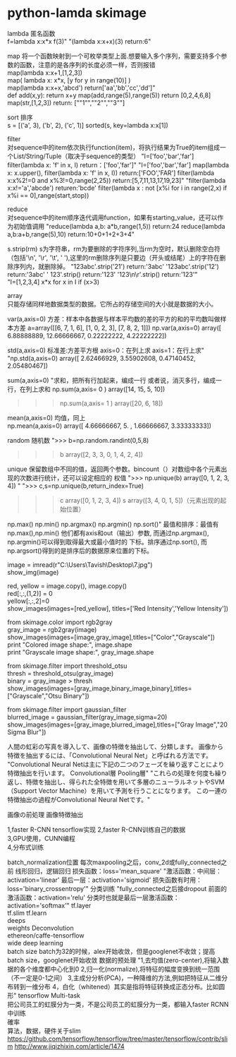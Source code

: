 # python-lamda skimage
	
lambda	匿名函数	
f=lambda x:x*x
f(3)"	"(lambda x:x+x)(3)
return:6"			

map	
将一个函数映射到一个可枚举类型上面.想要输入多个序列，需要支持多个参数的函数，注意的是各序列的长度必须一样，否则报错	
map(lambda x:x+1,[1,2,3])	
map( lambda x: x*x, [y for y in range(10)] )	
map(lambda x:x+x,'abcd')
return['aa','bb','cc','dd']"	
def add(x,y): return x+y
map(add,range(5),range(5))
return [0,2,4,6,8]
map(str,[1,2,3])
return: [""1"",""2"",""3""]

sort	排序	
s = [('a', 3), ('b', 2), ('c', 1)]
sorted(s, key=lambda x:x[1])

filter	
对sequence中的item依次执行function(item)，将执行结果为True的item组成一个List/String/Tuple（取决于sequence的类型）	"I=['foo','bar','far']
filter(lambda x: 'f' in x, I)
return：['foo','far']"	"I=['foo','bar','far']
map(lambda x: x.upper(), filter(lambda x: 'f' in x, I))
return:['FOO','FAR']
filter(lambda x:x%2!=0 and x%3!=0,range(2,25))
return:[5,7,11,13,17,19,23]"	"filter(lambda x:x!='a','abcde')
returen:'bcde'
filter(lambda x : not [x%i for i in range(2,x) if x%i == 0],range(start,stop))

reduce	
对sequence中的item顺序迭代调用function，如果有starting_value，还可以作为初始值调用	"reduce(lambda a,b: a*b,range(1,5))
return:24
reduce(lambda a,b:a+b,range(5),10)
return:10+0+1+2+3+4"			

s.strip(rm)	
s为字符串，rm为要删除的字符序列,当rm为空时，默认删除空白符（包括'\n', '\r',  '\t',  ' '),这里的rm删除序列是只要边（开头或结尾）上的字符在删除序列内，就删除掉。	"123abc'.strip('21')
return:'3abc'
'123abc'.strip('12')
return:'3abc'
'   123'.strip()
return:'123'
'123\n\r'.strip()
return:'123'"			
		"I=[1,2,3,4]
x*x for x in I if (x>3)

array	
只能存储同样地数据类型的数据。它所占的存储空间的大小就是数据的大小。	

var(a,axis=0) 
方差：样本中各数据与样本平均数的差的平方的和的平均数叫做样本方差
a=array([[6, 7, 1, 6], 
       [1, 0, 2, 3], 
       [7, 8, 2, 1]]) 
np.var(a,axis=0) 
array([  6.88888889,  12.66666667,   0.22222222,   4.22222222])

std(a,axis=0) 	标准差:方差平方根
axis=0：在列上求
axis=1：在行上求"	"np.std(a,axis=0) 
array([ 2.62466929,  3.55902608,  0.47140452,  2.05480467]) 

sum(a,axis=0) 	"求和，把所有行加起来，编成一行
或者说，消灭多行，编成一行，在列上求和
np.sum(a,axis= 0 ) 
array([14, 15,  5, 10]) 
>>> np.sum(a,axis= 1 ) 
array([20,  6, 18]) 

mean(a,axis=0)	均值，同上	
np.mean(a,axis=0) 
array([ 4.66666667,  5.        ,  1.66666667,  3.33333333]) 	

random	随机数	">>> b=np.random.randint(0,5,8) 
>>> b 
array([2, 3, 3, 0, 1, 4, 2, 4]) 

unique	保留数组中不同的值，返回两个参数。bincount（）对数组中各个元素出现的次数进行统计，还可以设定相应的 权值	">>> np.unique(b) 
array([0, 1, 2, 3, 4]) "	">>> c,s=np.unique(b,return_index=True) 
>>> c 
array([0, 1, 2, 3, 4]) 
>>> s 
array([3, 4, 0, 1, 5])（元素出现的起始位置） 	

np.max()
np.min() 
np.argmax()
np.argmin()
np.sort()"	最值和排序：最值有np.max(),np.min() 他们都有axis和out（输出）参数, 而通过np.argmax(), np.argmin()可以得到取得最大或最小值时的 下标。排序通过np.sort(), 而np.argsort()得到的是排序后的数据原来位置的下标。					

image = imread(r"C:\Users\Tavish\Desktop\7.jpg")  
show_img(image)  
  
red, yellow =   image.copy(), image.copy()  
red[:,:,(1,2)] = 0  
yellow[:,:,2]=0  
show_images(images=[red,yellow], titles=['Red Intensity','Yellow Intensity'])  
  
from skimage.color import rgb2gray  
gray_image = rgb2gray(image)  
show_images(images=[image,gray_image],titles=["Color","Grayscale"])  
print "Colored image shape:", image.shape  
print "Grayscale image shape:", gray_image.shape  
  
from skimage.filter import threshold_otsu  
thresh = threshold_otsu(gray_image)  
binary = gray_image > thresh  
show_images(images=[gray_image,binary_image,binary],titles=["Grayscale","Otsu Binary"])  
  
from skimage.filter import gaussian_filter  
blurred_image = gaussian_filter(gray_image,sigma=20)  
show_images(images=[gray_image,blurred_image],titles=["Gray Image","20 Sigma Blur"])  

人間の虹彩の写真を導入して、画像の特徴を抽出して、分類します。
画像から特徴を抽出するには、「Convolutional Neural Net」と呼ばれる方法です。
"Convolutional Neural Netは主に下記の二つのフェーズを繰り返すことにより特徴抽出を行います。
Convolutional層
Pooling層"
"これらの処理を何度も繰り返し、特徴を抽出し、得られた全特徴を用いて多層のニューラルネットやSVM
（Support Vector Machine）を用いて予測を行うことになります。
この一連の特徴抽出の過程がConvolutional Neural Netです。"

画像の前処理
画像特徴抽出

1,faster R-CNN tensorflow实现	
2,faster R-CNN训练自己的数据	
3,GPU使用，CUNN编程	
4,分布式训练	
	
batch_normalization位置	每次maxpooling之后，conv_2d或fully_connected之前
线形回归，逻辑回归	损失函数：loss='mean_square'
	"激活函数：中间层：activation='linear'
最后一层：activation='sigmoid'
损失函数有时用：loss='binary_crossentropy'"
分类训练	"fully_connected之后接dropout
前面的激活函数：activation='relu'
分类时也就是最后一层激活函数：activation='softmax'"
tf.layer	
tf.slim	
tf.learn	
deeps	
weights	
Deconvolution	
ethereon/caffe-tensorflow	
wide deep learning	
batch size	batch为32的时候，alex开始收敛，但是googlenet不收敛；提高batch size，googlenet开始收敛
数据的预处理	"1,去均值(zero-center),将输入数据的各个维度都中心化到0
2,归一化(normalize),将特征的幅度变换到统一范围（不一定是0-1之间）
3,主成分分析(PCA)，一种降维的方法,例如把特征从二维分布转到一维分布
4，白化（whitened）其实是指将特征转换成正态分布。比如圆形"
tensorflow Multi-task	
把公司员工的虹膜分为一类，不是公司员工的虹膜分为一类，都输入faster RCNN中训练	
確率	
算法，数据，硬件关于slim
https://github.com/tensorflow/tensorflow/tree/master/tensorflow/contrib/slim
http://www.jiqizhixin.com/article/1474
